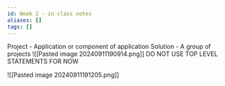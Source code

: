 ```yaml
---
id: Week 2 - in class notes
aliases: []
tags: []
---
```


Project - Application or component of application
Solution - A group of projects
![[Pasted image 20240911190914.png]]
DO NOT USE TOP LEVEL STATEMENTS FOR NOW

![[Pasted image 20240911191205.png]]
